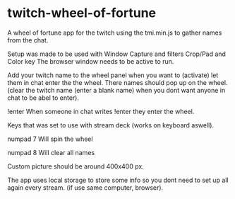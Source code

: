 # twitch-wheel-of-fortune
A wheel of fortune app for the twitch using the tmi.min.js to gather names from the chat.

Setup was made to be used with Window Capture and filters Crop/Pad and Color key
The browser window needs to be active to run.

Add your twitch name to the wheel panel when you want to (activate) let them in chat enter the the wheel.
There names should pop up on the wheel.
(clear the twitch name (enter a blank name) when you dont want anyone in chat to be abel to enter).

!enter
When someone in chat writes !enter they enter the wheel.

Keys that was set to use with stream deck (works on keyboard aswell).

numpad 7
Will spin the wheel

numpad 8
Will clear all names



Custom picture should be around 400x400 px.

The app uses local storage to store some info so you dont need to set up all again every stream. (if use same computer, browser).
